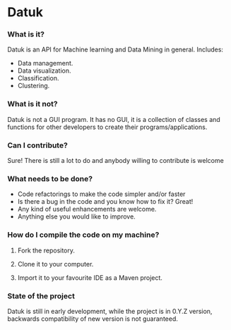 # Datuk #

### What is it? ###

Datuk is an API for Machine learning and Data Mining in general. Includes:

* Data management.
* Data visualization.
* Classification.
* Clustering.

### What is it not? ###

Datuk is not a GUI program. It has no GUI, it is a collection of classes and functions for other developers to create their programs/applications.

### Can I contribute? ###

Sure! There is still a lot to do and anybody willing to contribute is welcome

### What needs to be done? ###

* Code refactorings to make the code simpler and/or faster
* Is there a bug in the code and you know how to fix it? Great!
* Any kind of useful enhancements are welcome.
* Anything else you would like to improve.

### How do I compile the code on my machine? ###

1) Fork the repository.

2) Clone it to your computer.

3) Import it to your favourite IDE as a Maven project.

### State of the project ###

Datuk is still in early development, while the project is in 0.Y.Z version, backwards compatibility of new version is not guaranteed.


